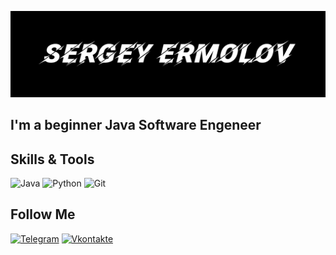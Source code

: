 [![Header](https://github.com/E777SS/E777SS/blob/main/assets/%D0%A8%D0%B0%D0%BF%D0%BA%D0%B0%20GIT.png)](https://t.me/E777SS)

## I'm a beginner Java Software Engeneer



## Skills & Tools

![Java](https://img.shields.io/badge/-Java-black?style=for-the-badge&logo=Java&logoColor=white)
![Python](https://img.shields.io/badge/-Git-red?style=for-the-badge&logo=Git&logoColor=white)
![Git](https://img.shields.io/badge/-Git-red?style=for-the-badge&logo=Git&logoColor=white)


## Follow Me

[![Telegram](https://img.shields.io/badge/-Telegram-black?style=for-the-badge&logo=Telegram&logoColor=white)](https://t.me/E777SS)
[![Vkontakte](https://img.shields.io/badge/-Vkontakte-black?style=for-the-badge&logo=VK&logoColor=blue)](https://vk.com/mynamemitnick)
